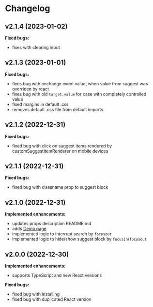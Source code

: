 # Changelog

## v2.1.4 (2023-01-02)

**Fixed bugs:**
- fixes with clearing input

## v2.1.3 (2023-01-01)

**Fixed bugs:**
- fixes bug with onchange event value, when value from suggest was overriden by react
- fixes bug with old `target.value` for case with completely controlled value
- fixed margins in default .css
- removes default .css file from default imports

## v2.1.2 (2022-12-31)

**Fixed bugs:**
- fixed bug with click on suggest items rendered by customSuggestItemRenderer on mobile devices

## v2.1.1 (2022-12-31)

**Fixed bugs:**
- fixed bug with classname prop to suggest block

## v2.1.0 (2022-12-31)

**Implemented enhancements:**
- updates props description README.md
- adds [Demo page](https://marylorian.github.io/react-textarea-with-suggest/)
- implemented logic to interrupt search by `focusout`
- implemented logic to hide/show suggest block by `focusin`/`focusout`

## v2.0.0 (2022-12-30)

**Implemented enhancements:**
- supports TypeScript and new React versions

**Fixed bugs:**
- fixed bug with installing
- fixed bug with duplicated React version 
